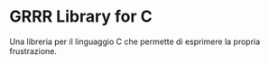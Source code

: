 # GRRR Library for C
Una libreria per il linguaggio C che permette di esprimere la propria frustrazione.
